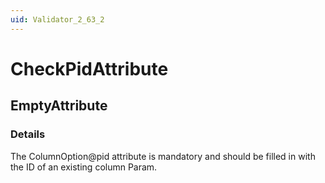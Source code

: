 ```yaml
---
uid: Validator_2_63_2
---
```


# CheckPidAttribute

## EmptyAttribute

<!-- Description, Properties, ... sections are auto-generated. -->
<!-- REPLACE ME AUTO-GENERATION -->

### Details

The ColumnOption@pid attribute is mandatory and should be filled in with the ID of an existing column Param.

<!-- Uncomment to add example code -->
<!--### Example code-->
